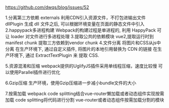 https://github.com/dwqs/blog/issues/52

1.分离第三方依赖
  externals 利用CDN引入资源文件，不打包进输出文件
  dllPlugin 生成 dll 文件之后, 可以根据环境变量在页面的静态文件中引入
2.happypack多进程构建
  Webpack的构建过程是单进程的, 利用 HappyPack 可让 loader 对文件进行多进程处理
3.提取公共的依赖模块
vue2,提取运行时到manifest chunk
     提取三方依赖到vendor chunk
4.文件分离
将图片和CSS从js中分离
在生产环境下, 通过自定义插件, 将图片的本地引用替换为 CDN 的链接
在生产环境下, 通过 ExtractTextPlugin 来 提取 CSS.

5.资源混淆和压缩
webpack提供的UglifyJS插件采用单线程压缩，速度比较慢
可以使用Parallel插件进行优化

6.Gzip压缩
生产环境，使用Gzip压缩进一步减小bundle文件的大小

7.按需加载
webpack code splitting结合vue-router懒加载或者动态组件实现按需加载
code splitting将代码进行分割
vue-router或者动态组件按需加载分割的模块
